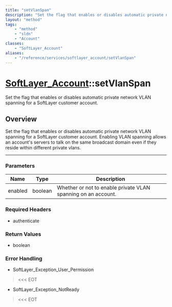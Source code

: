 ```yaml
---
title: "setVlanSpan"
description: "Set the flag that enables or disables automatic private network VLAN spanning for a SoftLayer customer account. Enabling... "
layout: "method"
tags:
    - "method"
    - "sldn"
    - "Account"
classes:
    - "SoftLayer_Account"
aliases:
    - "/reference/services/softlayer_account/setVlanSpan"
---
```

# [SoftLayer_Account](/reference/services/SoftLayer_Account)::setVlanSpan


Set the flag that enables or disables automatic private network VLAN spanning for a SoftLayer customer account.


## Overview 
Set the flag that enables or disables automatic private network VLAN spanning for a SoftLayer customer account. Enabling VLAN spanning allows an account's servers to talk on the same broadcast domain even if they reside within different private vlans. 

-----

### Parameters 
|Name | Type | Description |
| --- | --- | --- |
|enabled| boolean| Whether or not to enable private VLAN spanning on an account.|


### Required Headers
* authenticate


### Return Values
* boolean



### Error Handling

* SoftLayer_Exception_User_Permission 

> <<< EOT 

* SoftLayer_Exception_NotReady 

> <<< EOT 



